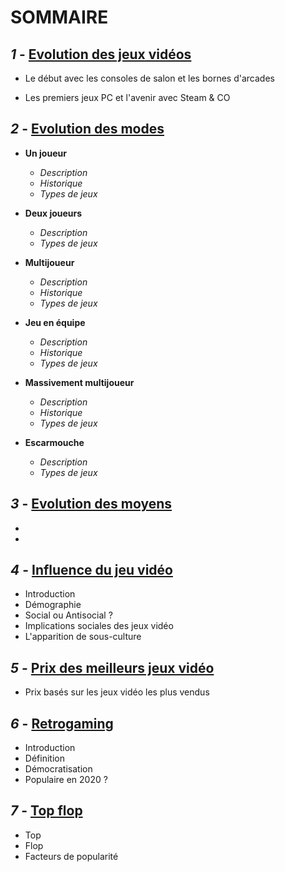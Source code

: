 # **SOMMAIRE**

## **_1_ -** [Evolution des jeux vidéos](Evolution_JV.md)

- Le début avec les consoles de salon et les bornes d'arcades

- Les premiers jeux PC et l'avenir avec Steam & CO

## **_2_ -** [Evolution des modes](Evolution_des_modes.md)

- **Un joueur**
  - *Description*
  - *Historique*
  - *Types de jeux*

- **Deux joueurs**
  - *Description*
  - *Types de jeux*

- **Multijoueur**
  - *Description*
  - *Historique*
  - *Types de jeux*

- **Jeu en équipe**
  - *Description*
  - *Historique*
  - *Types de jeux*

- **Massivement multijoueur**
  - *Description*
  - *Historique*
  - *Types de jeux*

- **Escarmouche**
  - *Description*
  - *Types de jeux*

## **_3_ -** [Evolution des moyens](Evolution_des_moyens.md)
- 
- 

## **_4_ -** [Influence du jeu vidéo](Influence_JV_Culture.md)
- Introduction
- Démographie
- Social ou Antisocial ?
- Implications sociales des jeux vidéo
- L'apparition de sous-culture

## **_5_ -** [Prix des meilleurs jeux vidéo](Prix_des_meilleurs_JV.md)
- Prix basés sur les jeux vidéo les plus vendus

## **_6_ -** [Retrogaming](Retrogaming.md)
- Introduction
- Définition
- Démocratisation
- Populaire en 2020 ?

## **_7_ -** [Top flop](Top_flop.md)
- Top
- Flop
- Facteurs de popularité
